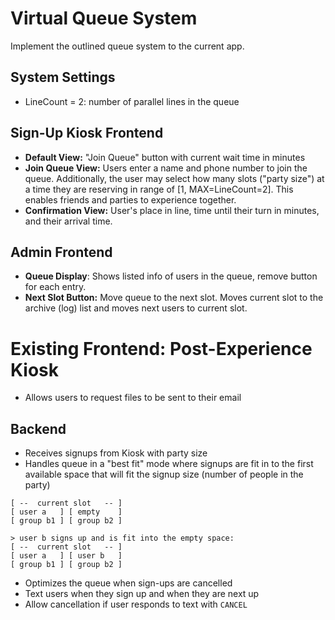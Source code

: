 # Virtual Queue System
Implement the outlined queue system to the current app.

## System Settings
- LineCount = 2: number of parallel lines in the queue

## Sign-Up Kiosk Frontend
- **Default View:** "Join Queue" button with current wait time in minutes
- **Join Queue View:** Users enter a name and phone number to join the queue. Additionally, the user may select how many slots ("party size") at a time they are reserving in range of [1, MAX=LineCount=2]. This enables friends and parties to experience together.
- **Confirmation View:** User's place in line, time until their turn in minutes, and their arrival time.

## Admin Frontend
- **Queue Display**: Shows listed info of users in the queue, remove button for each entry.
- **Next Slot Button:** Move queue to the next slot. Moves current slot to the archive (log) list and moves next users to current slot.

# Existing Frontend: Post-Experience Kiosk
- Allows users to request files to be sent to their email

## Backend
- Receives signups from Kiosk with party size
- Handles queue in a "best fit" mode where signups are fit in to the first available space that will fit the signup size (number of people in the party)
```
[ --  current slot   -- ]
[ user a   ] [ empty    ]
[ group b1 ] [ group b2 ]

> user b signs up and is fit into the empty space:
[ --  current slot   -- ]
[ user a   ] [ user b   ]
[ group b1 ] [ group b2 ]
```
- Optimizes the queue when sign-ups are cancelled
- Text users when they sign up and when they are next up
- Allow cancellation if user responds to text with `CANCEL`